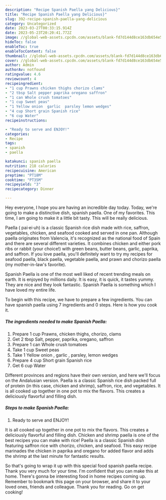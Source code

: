 ```yaml
---
description: "Recipe Spanish Paella yang Delicious}"
title: "Recipe Spanish Paella yang Delicious}"
slug: 392-recipe-spanish-paella-yang-delicious
category: Uncategorized
date: 2023-03-27T00:33:15.914Z
date: 2023-05-23T20:20:41.772Z
image: //global-web-assets.cpcdn.com/assets/blank-fd7d144d8ce163db654e5a02c40b08a2775adb7897d16e4062681dc7e1b2800f.png
hideToc: false
enableToc: true
enableTocContent: false
thumbnail: //global-web-assets.cpcdn.com/assets/blank-fd7d144d8ce163db654e5a02c40b08a2775adb7897d16e4062681dc7e1b2800f.png
cover: //global-web-assets.cpcdn.com/assets/blank-fd7d144d8ce163db654e5a02c40b08a2775adb7897d16e4062681dc7e1b2800f.png
author: Admin
authorAv: notfound
ratingvalue: 4.6
reviewcount: 4
recipeingredient:
- "1 cup Prawns chicken thighs chorizo clams"
- "2 tbsp Salt pepper paprika oregano saffron"
- "1 can Whole crush tomatoes"
- "1 cup Sweet peas"
- "1 Yellow onion  garlic  parsley lemon wedges"
- "4 cup Short grain Spanish rice"
- "6 cup Water"
recipeinstructions:

- "Ready to serve and ENJOY!"
categories:
- Recipe
tags:
- spanish
- paella

katakunci: spanish paella 
nutrition: 218 calories
recipecuisine: American
preptime: "PT18M"
cooktime: "PT35M"
recipeyield: "3"
recipecategory: Dinner

---
```



Hey everyone, I hope you are having an incredible day today. Today, we're going to make a distinctive dish, spanish paella. One of my favorites. This time, I am going to make it a little bit tasty. This will be really delicious.

Paella ( pai·ei·uh) is a classic Spanish rice dish made with rice, saffron, vegetables, chicken, and seafood cooked and served in one pan. Although paella originates from Valencia, it&#39;s recognized as the national food of Spain and there are several different varieties. It combines chicken and either pork ribs or rabbit (your choice!) with green beans, butter beans, garlic, paprika, and saffron. If you love paella, you&#39;ll definitely want to try my recipes for seafood paella, black paella, vegetable paella, and prawn and chorizo paella (my mother-in-law&#39;s favorite).

Spanish Paella is one of the most well liked of recent trending meals on earth. It is enjoyed by millions daily. It is easy, it is quick, it tastes yummy. They are nice and they look fantastic. Spanish Paella is something which I have loved my entire life.


To begin with this recipe, we have to prepare a few ingredients. You can have spanish paella using 7 ingredients and 0 steps. Here is how you cook it.

<!--inarticleads1-->

##### The ingredients needed to make Spanish Paella:

1. Prepare 1 cup Prawns, chicken thighs, chorizo, clams
1. Get 2 tbsp Salt, pepper, paprika, oregano, saffron
1. Prepare 1 can Whole crush tomatoes
1. Take 1 cup Sweet peas
1. Take 1 Yellow onion , garlic , parsley, lemon wedges
1. Prepare 4 cup Short grain Spanish rice
1. Get 6 cup Water


Different provinces and regions have their own version, and here we&#39;ll focus on the Andalusian version. Paella is a classic Spanish rice dish packed full of protein (in this case, chicken and shrimp), saffron, rice, and vegetables. It is all cooked up together in one pot to mix the flavors. This creates a deliciously flavorful and filling dish. 

<!--inarticleads2-->

##### Steps to make Spanish Paella:


1. Ready to serve and ENJOY!

It is all cooked up together in one pot to mix the flavors. This creates a deliciously flavorful and filling dish. Chicken and shrimp paella is one of the best recipes you can make with rice! Paella is a classic Spanish dish featuring saffron rice with chorizo, chicken, and seafood. This easy recipe marinades the chicken in paprika and oregano for added flavor and adds the shrimp at the last minute for fantastic results. 

So that's going to wrap it up with this special food spanish paella recipe. Thank you very much for your time. I'm confident that you can make this at home. There's gonna be interesting food in home recipes coming up. Remember to bookmark this page on your browser, and share it to your loved ones, friends and colleague. Thank you for reading. Go on get cooking!
